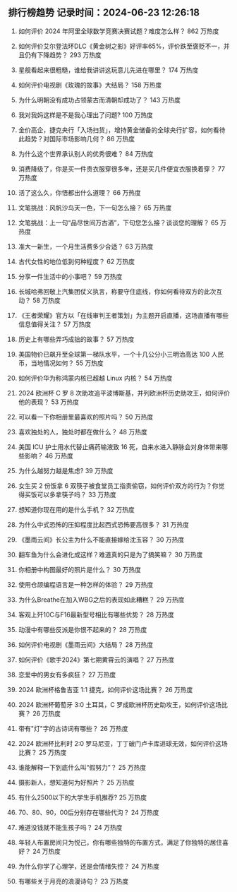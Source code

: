 
## 排行榜趋势 记录时间：2024-06-23 12:26:18
  
  1. 如何评价 2024 年阿里全球数学竞赛决赛试题？难度怎么样？ 862 万热度
    
  2. 如何评价艾尔登法环DLC《黄金树之影》好评率65%，评价跌至褒贬不一，并且仍有下降趋势？ 293 万热度
    
  3. 星舰看起来很粗糙，谁给我讲讲这玩意儿先进在哪里？ 174 万热度
    
  4. 如何评价电视剧《玫瑰的故事》大结局？ 158 万热度
    
  5. 为什么明朝没有成功占领蒙古而清朝却成功了？ 143 万热度
    
  6. 我对我妈这样是不是我心理出了问题? 100 万热度
    
  7. 金价高企，捷克央行「入场扫货」，增持黄金储备的全球央行扩容，如何看待此趋势？对国际市场影响几何？ 86 万热度
    
  8. 为什么这个世界承认别人的优秀很难？ 84 万热度
    
  9. 消费降级了，你是买一件贵衣服穿很多年，还是买几件便宜衣服换着穿？ 77 万热度
    
  10. 活了这么久，你悟都出什么道理？ 66 万热度
    
  11. 文笔挑战：风帆沙鸟天一色，下一句怎么接？ 65 万热度
    
  12. 文笔挑战：上一句“品尽世间万古酒”，下句您怎么接？谈谈您的理解？ 65 万热度
    
  13. 准大一新生，一个月生活费多少合适？ 63 万热度
    
  14. 古代女性的地位低到何种程度？ 62 万热度
    
  15. 分享一件生活中的小事吧？ 59 万热度
    
  16. 长城哈弗回敬上汽集团仗义执言，称要守住底线，你如何看待双方的此次互动？ 58 万热度
    
  17. 《王者荣耀》官方以「在线审判王者策划」为主题开启直播，这场直播有哪些信息值得关注？ 57 万热度
    
  18. 历史上有哪些弄巧成拙的故事？ 57 万热度
    
  19. 美国物价已飙升至全球第一梯队水平，一个十几公分小三明治高达 100 人民币，当地情况如何？ 55 万热度
    
  20. 如何评价华为称鸿蒙内核已超越 Linux 内核？ 54 万热度
    
  21. 2024 欧洲杯 C 罗 8 次助攻追平波博斯基，并列欧洲杯历史助攻王，如何评价他的表现？ 53 万热度
    
  22. 可以看一下你相册里最喜欢的照片吗？ 50 万热度
    
  23. 喜欢独处的人，独处时都在做什么？ 48 万热度
    
  24. 美国 ICU 护士用水代替止痛药输液致 16 死，自来水进入静脉会对身体带来哪些影响？ 46 万热度
    
  25. 为什么越努力越是焦虑? 39 万热度
    
  26. 女生买 2 份饭拿 6 双筷子被食堂员工指责偷窃，如何评价双方的行为？你觉得买饭可以多拿筷子吗？ 33 万热度
    
  27. 想知道你现在用的是什么手机？ 32 万热度
    
  28. 为什么中式恐怖的压抑程度比起西式恐怖要高很多？ 31 万热度
    
  29. 《墨雨云间》长公主为什么不能直接嫁给沈玉容？ 30 万热度
    
  30. 翻车鱼为什么会进化成这样？难道真的只是为了搞笑嘛？ 30 万热度
    
  31. 你相册中构图最好的照片是什么？ 30 万热度
    
  32. 使用仓颉编程语言是一种怎样的体验？ 29 万热度
    
  33. 为什么Breathe在加入WBG之后的表现如此糟糕？ 29 万热度
    
  34. 客观上歼10C与F16最新型号相比有哪些优势？ 28 万热度
    
  35. 动漫中有哪些反派是你恨不起来的？ 28 万热度
    
  36. 如何评价电视剧《墨雨云间》大结局？ 28 万热度
    
  37. 如何评价《歌手2024》第七期黄霄云的演唱？ 27 万热度
    
  38. 恋爱中的男女有多疯狂？ 27 万热度
    
  39. 2024 欧洲杯格鲁吉亚 1:1 捷克，如何评价这场比赛？ 26 万热度
    
  40. 2024 欧洲杯葡萄牙 3:0 土耳其，C 罗成欧洲杯历史助攻王，如何评价这场比赛？ 26 万热度
    
  41. 带有"灯"字的古诗词有哪些？ 26 万热度
    
  42. 2024 欧洲杯比利时 2:0 罗马尼亚，丁丁破门卢卡库进球无效，如何评价这场比赛？ 25 万热度
    
  43. 谁能解释一下到底什么叫“假努力”？ 25 万热度
    
  44. 摄影新人，想知道何为好照片？ 25 万热度
    
  45. 有什么2500以下的大学生手机推荐? 25 万热度
    
  46. 70、80、90，00后分别存在哪些代沟？ 24 万热度
    
  47. 难道没钱就不能生孩子吗？ 24 万热度
    
  48. 年轻人布置房间只为悦己，你有哪些独特的布置方式，满足了你独特的居住喜好？ 24 万热度
    
  49. 为什么你学了心理学，还是会情绪失控？ 24 万热度
    
  50. 有哪些关于月亮的浪漫诗句？ 23 万热度
    